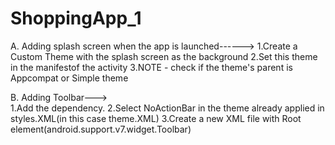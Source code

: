 # ShoppingApp_1

A. Adding splash screen when the app is launched------>
    1.Create a Custom Theme with the splash screen as the background
    2.Set this theme in the manifestof the activity
    3.NOTE - check if the theme's parent is Appcompat or Simple theme

B. Adding Toolbar--->     
    1.Add the dependency.
    2.Select NoActionBar in the theme already applied in styles.XML(in this case theme.XML)
    3.Create a new XML file with Root element(android.support.v7.widget.Toolbar)
          
                 
